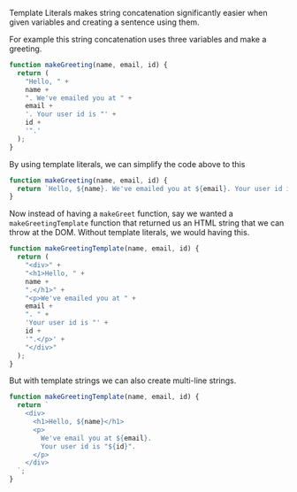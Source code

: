 Template Literals makes string concatenation significantly easier when given variables and creating a sentence using them. 

For example this string concatenation uses three variables and make a greeting. 

```js
function makeGreeting(name, email, id) {
  return (
    "Hello, " +
    name +
    ". We've emailed you at " +
    email +
    '. Your user id is "' +
    id +
    '".'
  );
}
```

By using template literals, we can simplify the code above to this

```js
function makeGreeting(name, email, id) {
  return `Hello, ${name}. We've emailed you at ${email}. Your user id is "${id}".`;
}
```

Now instead of having a `makeGreet` function, say we wanted a `makeGreetingTemplate` function that returned us an HTML string that we can throw at the DOM. Without template literals, we would having this.

```js
function makeGreetingTemplate(name, email, id) {
  return (
    "<div>" +
    "<h1>Hello, " +
    name +
    ".</h1>" +
    "<p>We've emailed you at " +
    email +
    ". " +
    'Your user id is "' +
    id +
    '".</p>' +
    "</div>"
  );
}
```

But with template strings we can also create multi-line strings. 

```js
function makeGreetingTemplate(name, email, id) {
  return `
    <div>
      <h1>Hello, ${name}</h1>
      <p>
        We've email you at ${email}.
        Your user id is "${id}".
      </p>
    </div>
  `;
}
```